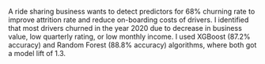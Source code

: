 A ride sharing business wants to detect predictors for 68% churning rate to improve attrition rate and reduce on-boarding costs of drivers. I identified that most drivers churned in the year 2020 due to decrease in business value, low quarterly rating, or low monthly income. I used XGBoost (87.2% accuracy) and Random Forest (88.8% accuracy) algorithms, where both got a model lift of 1.3. 
